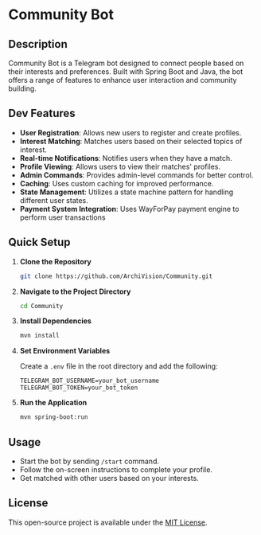 # Community Bot

## Description

Community Bot is a Telegram bot designed to connect people based on their interests and preferences. Built with Spring Boot and Java, the bot offers a range of features to enhance user interaction and community building.

## Dev Features

- **User Registration**: Allows new users to register and create profiles.
- **Interest Matching**: Matches users based on their selected topics of interest.
- **Real-time Notifications**: Notifies users when they have a match.
- **Profile Viewing**: Allows users to view their matches' profiles.
- **Admin Commands**: Provides admin-level commands for better control.
- **Caching**: Uses custom caching for improved performance.
- **State Management**: Utilizes a state machine pattern for handling different user states.
- **Payment System Integration**: Uses WayForPay payment engine to perform user transactions

## Quick Setup

1. **Clone the Repository**

    ```bash
    git clone https://github.com/ArchiVision/Community.git
    ```

2. **Navigate to the Project Directory**

    ```bash
    cd Community
    ```

3. **Install Dependencies**

    ```bash
    mvn install
    ```

4. **Set Environment Variables**

    Create a `.env` file in the root directory and add the following:

    ```env
    TELEGRAM_BOT_USERNAME=your_bot_username
    TELEGRAM_BOT_TOKEN=your_bot_token
    ```

5. **Run the Application**

    ```bash
    mvn spring-boot:run
    ```

## Usage

- Start the bot by sending `/start` command.
- Follow the on-screen instructions to complete your profile.
- Get matched with other users based on your interests.

## License

This open-source project is available under the [MIT License](LICENSE).
